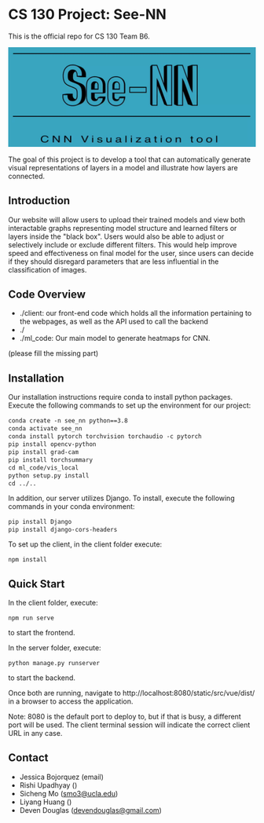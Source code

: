 # CS 130 Project: See-NN
This is the official repo for CS 130 Team B6.

![avatar](./imgs/logo.jpeg)

The goal of this project is to develop a tool that can automatically generate visual representations of layers in a model and illustrate how layers are connected.

## Introduction
Our website will allow users to upload their trained models and view both interactable graphs representing model structure and learned filters or layers inside the "black box". Users would also be able to adjust or selectively include or exclude different filters. This would help improve speed and effectiveness on final model for the user, since users can decide if they should disregard parameters that are less influential in the classification of images.
## Code Overview
* ./client: our front-end code which holds all the information pertaining to the webpages, as well as the API used to call the backend
* ./
* ./ml_code: Our main model to generate heatmaps for CNN.
  
(please fill the missing part)

## Installation
Our installation instructions require conda to install python packages. Execute the following commands to set up the environment for our project:
```shell
conda create -n see_nn python==3.8
conda activate see_nn
conda install pytorch torchvision torchaudio -c pytorch
pip install opencv-python
pip install grad-cam
pip install torchsummary
cd ml_code/vis_local
python setup.py install
cd ../..
```

In addition, our server utilizes Django. To install, execute the following commands in your conda environment:
```shell
pip install Django
pip install django-cors-headers
``` 

To set up the client, in the client folder execute:
```shell
npm install
```

## Quick Start

In the client folder, execute: 
```shell
npm run serve
```
to start the frontend.

In the server folder, execute: 
```shell
python manage.py runserver
```
to start the backend.

Once both are running, navigate to http://localhost:8080/static/src/vue/dist/ in a browser to access the application.

Note: 8080 is the default port to deploy to, but if that is busy, a different port will be used. The client terminal session will indicate the correct client URL in any case.

## Contact
* Jessica Bojorquez (email)
* Rishi Upadhyay ()
* Sicheng Mo (smo3@ucla.edu)
* Liyang Huang ()
* Deven Douglas (devendouglas@gmail.com)

